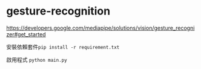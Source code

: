 # gesture-recognition

https://developers.google.com/mediapipe/solutions/vision/gesture_recognizer#get_started

安裝依賴套件`pip install -r requirement.txt` 

啟用程式 `python main.py`
